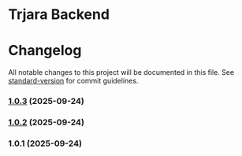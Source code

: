 <h1>Trjara Backend</h1>


<!-- CHANGELOG:START -->

# Changelog

All notable changes to this project will be documented in this file. See [standard-version](https://github.com/conventional-changelog/standard-version) for commit guidelines.

### [1.0.3](https://github.com/sumit783/trjara-backend/compare/v1.0.2...v1.0.3) (2025-09-24)

### [1.0.2](https://github.com/sumit783/trjara-backend/compare/v1.0.1...v1.0.2) (2025-09-24)

### 1.0.1 (2025-09-24)

<!-- CHANGELOG:END -->